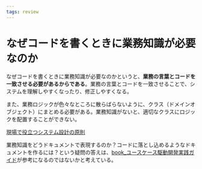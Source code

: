 ```yaml
---
tags: review
---
```


# なぜコードを書くときに業務知識が必要なのか

なぜコードを書くときに業務知識が必要なのかというと、**業務の言葉とコードを一致させる必要があるからである**。業務の言葉とコードを一致させることで、システムを理解しやすくなったり、修正しやすくなる。

また、業務ロジックが色々なところに散らばらないように、クラス（ドメインオブジェクト）にまとめる必要がある。業務知識がないと、適切なクラスにロジックを配置することができない。

[現場で役立つシステム設計の原則](現場で役立つシステム設計の原則.md)

業務知識をどうドキュメントで表現するのか？コードに落とし込めるようなドキュメントを作るには？という疑問の答えは、[book_ユースケース駆動開発実践ガイド](book_ユースケース駆動開発実践ガイド.md)が参考になるのではないかと考えている。
